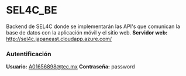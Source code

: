 # SEL4C_BE
Backend de SEL4C donde se implementarán las API's que comunican la base de datos con la aplicación móvil y el sitio web.
**Servidor web:** http://sel4c.japaneast.cloudapp.azure.com/

### Autentificación
**Usuario:** A01656898@tec.mx
**Contraseña:** password
